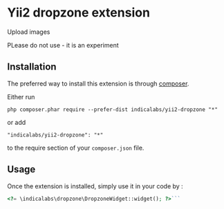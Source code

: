 Yii2 dropzone extension
=========================
Upload images 

PLease do not use - it is an experiment

Installation
------------

The preferred way to install this extension is through [composer](http://getcomposer.org/download/).

Either run

```
php composer.phar require --prefer-dist indicalabs/yii2-dropzone "*"
```

or add

```
"indicalabs/yii2-dropzone": "*"
```

to the require section of your `composer.json` file.


Usage
-----

Once the extension is installed, simply use it in your code by  :

```php
<?= \indicalabs\dropzone\DropzoneWidget::widget(); ?>```